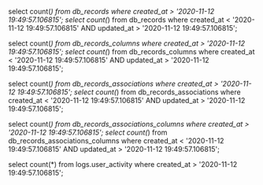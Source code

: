 
select count(*) from db_records where created_at > '2020-11-12 19:49:57.106815';
select count(*) from db_records where created_at < '2020-11-12 19:49:57.106815' AND updated_at > '2020-11-12 19:49:57.106815';

select count(*) from db_records_columns where created_at > '2020-11-12 19:49:57.106815';
select count(*) from db_records_columns where created_at < '2020-11-12 19:49:57.106815' AND updated_at > '2020-11-12 19:49:57.106815';

select count(*) from db_records_associations where created_at > '2020-11-12 19:49:57.106815';
select count(*) from db_records_associations where created_at < '2020-11-12 19:49:57.106815' AND updated_at > '2020-11-12 19:49:57.106815';

select count(*) from db_records_associations_columns where created_at > '2020-11-12 19:49:57.106815';
select count(*) from db_records_associations_columns where created_at < '2020-11-12 19:49:57.106815' AND updated_at > '2020-11-12 19:49:57.106815';


select count(*) from logs.user_activity where created_at > '2020-11-12 19:49:57.106815';
